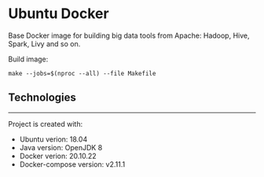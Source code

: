 # Ubuntu Docker

Base Docker image for building big data tools from Apache: Hadoop, Hive, Spark, Livy and so on.

Build image:
~~~
make --jobs=$(nproc --all) --file Makefile 
~~~

## Technologies
---
Project is created with:
* Ubuntu verion: 18.04
* Java version: OpenJDK 8
* Docker verion: 20.10.22
* Docker-compose version: v2.11.1
